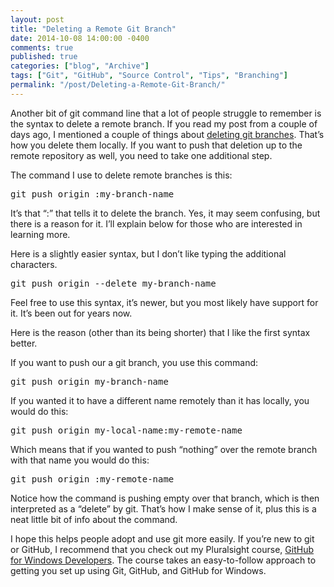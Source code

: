 ```yaml
---
layout: post
title: "Deleting a Remote Git Branch"
date: 2014-10-08 14:00:00 -0400
comments: true
published: true
categories: ["blog", "Archive"]
tags: ["Git", "GitHub", "Source Control", "Tips", "Branching"]
permalink: "/post/Deleting-a-Remote-Git-Branch/"
---
```

<!-- more -->



<p>Another bit of git command line that a lot of people struggle to remember is the syntax to delete a remote branch. If you read my post from a couple of days ago, I mentioned a couple of things about <a href="/post/Deleting-Git-Branches-Carefully" target="_blank">deleting git branches</a>. That’s how you delete them locally. If you want to push that deletion up to the remote repository as well, you need to take one additional step.</p> <p>The command I use to delete remote branches is this:</p><pre class="brush: ps;">git push origin :my-branch-name
</pre>
<p>It’s that “:” that tells it to delete the branch. Yes, it may seem confusing, but there is a reason for it. I’ll explain below for those who are interested in learning more.</p>
<p>Here is a slightly easier syntax, but I don’t like typing the additional characters.</p><pre class="brush: ps;">git push origin --delete my-branch-name
</pre>
<p>Feel free to use this syntax, it’s newer, but you most likely have support for it. It’s been out for years now. </p>
<p>Here is the reason (other than its being shorter) that I like the first syntax better.</p>
<p>If you want to push our a git branch, you use this command:</p><pre class="brush: ps;">git push origin my-branch-name
</pre>
<p>If you wanted it to have a different name remotely than it has locally, you would do this:</p><pre class="brush: ps;">git push origin my-local-name:my-remote-name
</pre>
<p>Which means that if you wanted to push “nothing” over the remote branch with that name you would do this:</p><pre class="brush: ps;">git push origin :my-remote-name
</pre>
<p>Notice how the command is pushing empty over that branch, which is then interpreted as a “delete” by git. That’s how I make sense of it, plus this is a neat little bit of info about the command.</p>
<p>I hope this helps people adopt and use git more easily. If you’re new to git or GitHub, I recommend that you check out my Pluralsight course, <a href="http://www.pluralsight.com/courses/github-windows-developers" target="_blank">GitHub for Windows Developers</a>. The course takes an easy-to-follow approach to getting you set up using Git, GitHub, and GitHub for Windows.</p>
